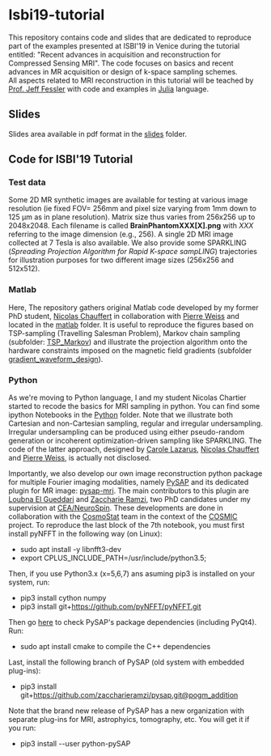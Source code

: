 # Isbi19-tutorial

This repository contains code and slides that are dedicated to reproduce part of the examples presented at ISBI'19 in Venice during the tutorial entitled: "Recent advances in acquisition and reconstruction for Compressed Sensing MRI". The code focuses on basics and recent advances in MR acquisition or design of k-space sampling schemes.  
All aspects related to MRI reconstruction in this tutorial will be teached by [Prof. Jeff Fessler](https://github.com/JeffFessler/MIRT.jl) with code and examples in [Julia](https://julialang.org/) language.

## Slides

Slides area available in pdf format in the [slides](https://github.com/philouc/isbi19-tutorial/tree/master/slides) folder. 

## Code for ISBI'19 Tutorial

### Test data

Some 2D MR synthetic images are available for testing at various image resolution (ie fixed FOV= 256mm and pixel size varying from 1mm down to 125 µm as in plane resolution). Matrix size thus varies from 256x256 up to 2048x2048. Each filename is called **BrainPhantomXXX[X].png** with _XXX_ referring to the image dimension (e.g., 256). A single 2D MRI image collected at 7 Tesla is also available. We also provide some SPARKLING (_Spreading Projection Algorithm for Rapid K-space sampLING_) trajectories for illustration purposes for two different image sizes (256x256 and 512x512). 

### Matlab

Here, The repository gathers original Matlab code developed by my former PhD student, [Nicolas Chauffert](http://chauffertn.free.fr/) in collaboration with [Pierre Weiss](https://www.math.univ-toulouse.fr/~weiss/) and located in the [matlab](https://github.com/philouc/isbi19-tutorial/tree/master/matlab) folder. It is useful to reproduce the figures based on TSP-sampling (Travelling Salesman Problem), Markov chain sampling (subfolder: [TSP_Markov](https://github.com/philouc/isbi19-tutorial/tree/master/matlab/TSP_Markov)) and illustrate the projection algorithm onto the hardware constraints imposed on the magnetic field gradients (subfolder [gradient_waveform_design](https://github.com/philouc/isbi19-tutorial/tree/master/matlab/gradient_waveform_design)).

### Python

As we're moving to Python language, I and my student Nicolas Chartier started to recode the basics for MRI sampling in python. You can find some ipython Notebooks in the [Python](https://github.com/philouc/isbi19-tutorial/tree/master/python) folder. Note that we illustrate both Cartesian and non-Cartesian sampling, regular and irregular undersampling. Irregular undersampling can be produced using either pseudo-random generation or incoherent optimization-driven sampling like SPARKLING. The code of the latter approach, designed by [Carole Lazarus](https://www.linkedin.com/in/carole-lazarus-b44907a6/?originalSubdomain=fr), [Nicolas Chauffert](http://chauffertn.free.fr/) and [Pierre Weiss](https://www.math.univ-toulouse.fr/~weiss/), is actually not disclosed.

Importantly, we also develop our own image reconstruction python package for multiple Fourier imaging modalities, namely [PySAP](https://github.com/CEA-COSMIC/pysap) and its dedicated plugin for MR image: [pysap-mri](https://github.com/CEA-COSMIC/pysap-mri). The main contributors to this plugin are [Loubna El Gueddari](https://github.com/LElgueddari) and [Zaccharie Ramzi](https://github.com/zaccharieramzi), two PhD candidates under my supervision at [CEA/NeuroSpin](http://joliot.cea.fr/drf/joliot/en/Pages/research_entities/NeuroSpin.aspx). These developments are done in collaboration with the [CosmoStat](https://cosmostat.org) team in the context of the [COSMIC](https://cosmic.cosmostat.org) project.
To reproduce the last block of the 7th notebook, you must first install pyNFFT in the following way (on Linux):

* sudo apt install -y libnfft3-dev 
* export CPLUS_INCLUDE_PATH=/usr/include/python3.5; 

Then, if you use Python3.x (x=5,6,7) ans asuming pip3 is installed on your system, run:
* pip3 install cython numpy
* pip3 install git+https://github.com/pyNFFT/pyNFFT.git

Then go [here](https://github.com/CEA-COSMIC/pysap) to check PySAP's package dependencies (including PyQt4).
Run: 
* sudo apt install cmake to compile the C++ dependencies

Last, install the following branch of PySAP (old system with embedded plug-ins):
* pip3 install git+https://github.com/zaccharieramzi/pysap.git@pogm_addition

Note that the brand new release of PySAP has a new organization with separate plug-ins for MRI, astrophyics, tomography, etc.
You will get it if you run:

* pip3 install --user python-pySAP
